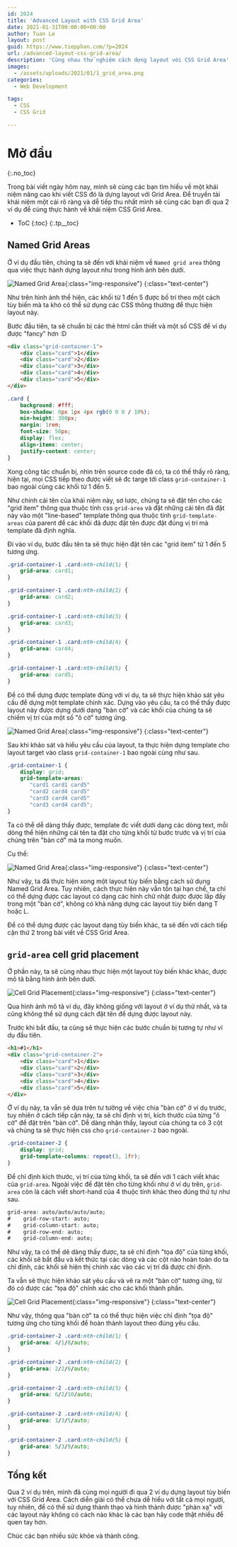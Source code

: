```yaml
---
id: 2024
title: 'Advanced Layout with CSS Grid Area'
date: 2021-01-31T00:00:00+00:00
author: Tuan Le
layout: post
guid: https://www.tiepphan.com/?p=2024
url: /advanced-layout-css-grid-area/
description: 'Cùng nhau thử nghiệm cách dựng layout với CSS Grid Area'
images:
  - /assets/uploads/2021/01/1_grid_area.png
categories:
  - Web Development

tags:
  - CSS
  - CSS Grid

---
```


# Mở đầu
{:.no_toc}

Trong bài viết ngày hôm nay, mình sẽ cùng các bạn tìm hiểu về một khái niệm nâng cao khi viết CSS đó là dựng layout với Grid Area. Để truyền tải khái niệm một cái rõ ràng và dễ tiếp thu nhất mình sẽ cùng các bạn đi qua 2 ví dụ để cùng thực hành về khái niệm CSS Grid Area.

* ToC
{:toc}
{:.tp__toc}


## Named Grid Areas
Ở ví dụ đầu tiên, chúng ta sẽ đến với khái niệm về `Named grid area` thông qua việc thực hành dựng layout như trong hình ảnh bên dưới.

![Named Grid Area](/assets/uploads/2021/01/grid-1.jpg){:class="img-responsive"}
{:class="text-center"}

Như trên hình ảnh thể hiện, các khối từ 1 đến 5 được bố trí theo một cách tùy biến mà ta khó có thể sử dụng các CSS thông thường để thực hiện layout này.

Bước đầu tiên, ta sẽ chuẩn bị các thẻ html cần thiết và một số CSS để ví dụ được "fancy" hơn :D

```html
<div class="grid-container-1">
    <div class="card">1</div>
    <div class="card">2</div>
    <div class="card">3</div>
    <div class="card">4</div>
    <div class="card">5</div>
</div>
```

```css
.card {
    background: #fff;
    box-shadow: 0px 1px 4px rgb(0 0 0 / 10%);
    min-height: 300px;
    margin: 1rem;
    font-size: 50px;
    display: flex;
    align-items: center;
    justify-content: center;
}
```

Xong công tác chuẩn bị, nhìn trên source code đã có, ta có thế thấy rõ ràng, hiện tại, mọi CSS tiếp theo được viết sẽ đc targe tới class `grid-container-1` bao ngoài cùng các khối từ 1 đến 5.

Như chính cái tên của khái niệm này, sơ lược, chúng ta sẽ đặt tên cho các "grid item" thông qua thuộc tính css `grid-area` và đặt những cái tên đã đặt này vào một "line-based" template thông qua thuộc tính `grid-template-areas` của parent để các khối đã được đặt tên được đặt đúng vị trí mà template đã định nghĩa.

Đi vào ví dụ, bước đầu tên ta sẽ thực hiện đặt tên các "grid item" từ 1 đến 5 tương ứng.
```css
.grid-container-1 .card:nth-child(1) {
    grid-area: card1;
}

.grid-container-1 .card:nth-child(2) {
    grid-area: card2;
}

.grid-container-1 .card:nth-child(3) {
    grid-area: card3;
}

.grid-container-1 .card:nth-child(4) {
    grid-area: card4;
}

.grid-container-1 .card:nth-child(5) {
    grid-area: card5;
}
```

Để có thể dựng được template đúng với ví dụ, ta sẽ thực hiện khảo sát yêu cầu để dựng một template chính xác. Dựng vào yêu cầu, ta có thể thấy được layout này được dựng dưới dạng "bàn cờ" và các khối của chúng ta sẽ chiếm vị trí của một số "ô cờ" tương ứng.

![Named Grid Area](/assets/uploads/2021/01/grid-1-2.jpg){:class="img-responsive"}
{:class="text-center"}

Sau khi khảo sát và hiểu yêu cầu của layout, ta thực hiện dựng template cho layout target vào class `grid-container-1` bao ngoài cùng như sau.

```css
.grid-container-1 {
    display: grid;
    grid-template-areas: 
       "card1 card1 card5"
       "card2 card4 card5"
       "card3 card4 card5"
       "card3 card4 card5";
}
```

Ta có thể dễ dàng thấy được, template đc viết dưới dạng các dòng text, mỗi dòng thể hiện những cái tên ta đặt cho từng khối từ bước trước và vị trí của chúng trên "bàn cờ" mà ta mong muốn.

Cụ thể:

![Named Grid Area](/assets/uploads/2021/01/grid-1-1.jpg){:class="img-responsive"}
{:class="text-center"}

Như vậy, ta đã thực hiện xong một layout tùy biến bằng cách sử dụng Named Grid Area. Tuy nhiên, cách thực hiện này vẫn tồn tại hạn chế, ta chỉ có thể dựng được các layout có dạng các hình chữ nhật được được lấp đầy trong một "bàn cờ", không có khả năng dựng các layout tùy biến dạng T hoặc L.

Để có thể dựng được các layout dạng tùy biến khác, ta sẽ đến với cách tiếp cận thứ 2 trong bài viết về CSS Grid Area.


## `grid-area` cell grid placement

Ở phần này, ta sẽ cùng nhau thực hiện một layout tùy biến khác khác, được mô tả bằng hình ảnh bên dưới.

![Cell Grid Placement](/assets/uploads/2021/01/grid-2.jpg){:class="img-responsive"}
{:class="text-center"}

Qua hình ảnh mô tả ví dụ, đây không giống với layout ở ví dụ thứ nhất, và ta cũng không thể sử dụng cách đặt tên để dựng được layout này.

Trước khi bắt đầu, ta cũng sẽ thực hiện các bước chuẩn bị tương tự như ví dụ đầu tiên.

```html
<h1>#1</h1>
<div class="grid-container-2">
    <div class="card">1</div>
    <div class="card">2</div>
    <div class="card">3</div>
    <div class="card">4</div>
    <div class="card">5</div>
</div>
```

Ở ví dụ này, ta vẫn sẽ dựa trên tư tưởng về việc chia "bàn cờ" ở ví dụ trước, tuy nhiên ở cách tiếp cận này, ta sẽ chỉ định vị trí, kích thước của từng "ô cờ" để đặt trên "bàn cờ". Dễ dàng nhận thấy, layout của chúng ta có 3 cột và chúng ta sẽ thực hiện css cho `grid-container-2` bao ngoài.

```css
.grid-container-2 {
    display: grid;
    grid-template-columns: repeat(3, 1fr);
}
```

Để chỉ định kích thước, vị trí của từng khối, ta sẽ đến với 1 cách viết khác của `grid-area`. Ngoài việc để đặt tên cho từng khối như ở ví dụ trên, `grid-area` còn là cách viết short-hand của 4 thuộc tính khác theo đúng thứ tự như sau.

```css
grid-area: auto/auto/auto/auto;
#    grid-row-start: auto;
#    grid-column-start: auto;
#    grid-row-end: auto;
#    grid-column-end: auto;
```

Như vậy, ta có thể dẽ dàng thấy được, ta sẽ chỉ định "tọa độ" của từng khối, các khối sẽ bắt đầu và kết thức tại các dòng và các cột nào hoàn toàn do ta chỉ định, các khối sẽ hiện thị chính xác vào các vị trí đã được chỉ định.

Ta vẫn sẽ thực hiện khảo sát yêu cầu và vẽ ra một "bàn cờ" tương ứng, từ đó có được các "tọa độ" chính xác cho các khối thành phần.

![Cell Grid Placement](/assets/uploads/2021/01/grid-2-1.jpg){:class="img-responsive"}
{:class="text-center"}

Như vậy, thông qua "bàn cờ" ta có thể thực hiện việc chỉ định "tọa độ" tương ứng cho từng khối để hoàn thành layout theo đúng yêu cầu.

```css
.grid-container-2 .card:nth-child(1) {
    grid-area: 4/1/8/auto;
}

.grid-container-2 .card:nth-child(2) {
    grid-area: 2/2/6/auto;
}

.grid-container-2 .card:nth-child(3) {
    grid-area: 6/2/10/auto;
}

.grid-container-2 .card:nth-child(4) {
    grid-area: 1/3/5/auto;
}

.grid-container-2 .card:nth-child(5) {
    grid-area: 5/3/9/auto;
}
```

## Tổng kết
Qua 2 ví dụ trên, mình đã cùng mọi người đi qua 2 ví dụ dựng layout tùy biến với CSS Grid Area. Cách diễn giải có thể chưa dễ hiểu với tất cả mọi người, tuy nhiên, để có thể sử dụng thành thạo và hình thành được "phản xạ" với các layout này không có cách nào khác là các bạn hãy code thật nhiều để quen tay hơn.

Chúc các bạn nhiều sức khỏe và thành công.
